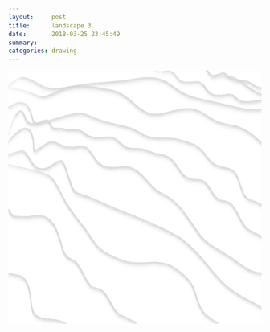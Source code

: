 ```yaml
---
layout:     post
title:      landscape 3
date:       2018-03-25 23:45:49
summary:    
categories: drawing
---
```

![landscape 3](/images/diary/landscape-3.png ".")
